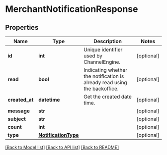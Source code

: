 # MerchantNotificationResponse

## Properties
Name | Type | Description | Notes
------------ | ------------- | ------------- | -------------
**id** | **int** | Unique identifier used by ChannelEngine. | [optional] 
**read** | **bool** | Indicating whether the notification is already read using the backoffice. | [optional] 
**created_at** | **datetime** | Get the created date time. | [optional] 
**message** | **str** |  | [optional] 
**subject** | **str** |  | [optional] 
**count** | **int** |  | [optional] 
**type** | [**NotificationType**](NotificationType.md) |  | [optional] 

[[Back to Model list]](../README.md#documentation-for-models) [[Back to API list]](../README.md#documentation-for-api-endpoints) [[Back to README]](../README.md)


